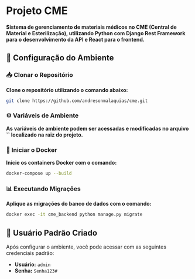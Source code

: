 # **Projeto CME**

**Sistema de gerenciamento de materiais médicos no CME (Central de Material e Esterilização), utilizando Python com Django Rest Framework para o desenvolvimento da API e React para o frontend.**

## **🚀 Configuração do Ambiente**

### **📥 Clonar o Repositório**

**Clone o repositório utilizando o comando abaixo:**

```bash
git clone https://github.com/andresonmalaquias/cme.git
```

### **⚙️ Variáveis de Ambiente**

**As variáveis de ambiente podem ser acessadas e modificadas no arquivo **``** localizado na raiz do projeto.**

### **🐳 Iniciar o Docker**

**Inicie os containers Docker com o comando:**

```bash
docker-compose up --build
```

### **📊 Executando Migrações**

**Aplique as migrações do banco de dados com o comando:**

```bash
docker exec -it cme_backend python manage.py migrate
```

## 🔑 **Usuário Padrão Criado**

Após configurar o ambiente, você pode acessar com as seguintes credenciais padrão:

- **Usuário:** `admin`
- **Senha:** `Senha123#`
